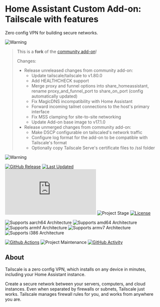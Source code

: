 # Home Assistant Custom Add-on: Tailscale with features

Zero config VPN for building secure networks.

![Warning][warning_stripe]

> This is a **fork** of the [community add-on][community_addon]!
>
> Changes:
> - Release unreleased changes from community add-on:
>   - Update tailscale/tailscale to v1.80.0
>   - Add HEALTHCHECK support
>   - Merge proxy and funnel options into share_homeassistant, rename proxy_and_funnel_port to share_on_port (config automatically updated)
>   - Fix MagicDNS incompatibility with Home Assistant
>   - Forward incoming tailnet connections to the host's primary interface
>   - Fix MSS clamping for site-to-site networking
>   - Update Add-on base image to v17.1.0
> - Release unmerged changes from community add-on:
>   - Make DSCP configurable on tailscaled's network traffic
>   - Configure log format for the add-on to be compatible with Tailscale's format
>   - Optionally copy Tailscale Serve's certificate files to /ssl folder

![Warning][warning_stripe]

[![GitHub Release][releases-shield]][releases]
[![Last Updated][updated-shield]][updated]
![Reported Installations][installations-shield]
![Project Stage][project-stage-shield]
[![License][license-shield]][licence]

![Supports aarch64 Architecture][aarch64-shield]
![Supports amd64 Architecture][amd64-shield]
![Supports armhf Architecture][armhf-shield]
![Supports armv7 Architecture][armv7-shield]
![Supports i386 Architecture][i386-shield]

[![Github Actions][github-actions-shield]][github-actions]
![Project Maintenance][maintenance-shield]
[![GitHub Activity][commits-shield]][commits]

## About

Tailscale is a zero config VPN, which installs on any device in minutes,
including your Home Assistant instance.

Create a secure network between your servers, computers, and cloud instances.
Even when separated by firewalls or subnets, Tailscale just works. Tailscale
manages firewall rules for you, and works from anywhere you are.

[aarch64-shield]: https://img.shields.io/badge/aarch64-yes-green.svg
[amd64-shield]: https://img.shields.io/badge/amd64-yes-green.svg
[armhf-shield]: https://img.shields.io/badge/armhf-no-red.svg
[armv7-shield]: https://img.shields.io/badge/armv7-yes-green.svg
[commits-shield]: https://img.shields.io/github/commit-activity/y/lmagyar/homeassistant-addon-tailscale.svg
[commits]: https://github.com/lmagyar/homeassistant-addon-tailscale/commits/main
[github-actions-shield]: https://github.com/lmagyar/homeassistant-addon-tailscale/workflows/Publish/badge.svg
[github-actions]: https://github.com/lmagyar/homeassistant-addon-tailscale/actions
[i386-shield]: https://img.shields.io/badge/i386-no-red.svg
[installations-shield]: https://img.shields.io/badge/dynamic/json?label=reported%20installations&query=$[%2709716aab_tailscale%27].total&url=https%3A%2F%2Fanalytics.home-assistant.io%2Faddons.json
[license-shield]: https://img.shields.io/github/license/lmagyar/homeassistant-addon-tailscale.svg
[licence]: https://github.com/lmagyar/homeassistant-addon-tailscale/blob/main/LICENSE
[maintenance-shield]: https://img.shields.io/maintenance/yes/2025.svg
[project-stage-shield]: https://img.shields.io/badge/project%20stage-beta-orange.svg
[releases-shield]: https://img.shields.io/github/tag/lmagyar/homeassistant-addon-tailscale.svg?label=release
[releases]: https://github.com/lmagyar/homeassistant-addon-tailscale/tags
[updated-shield]: https://img.shields.io/github/last-commit/lmagyar/homeassistant-addon-tailscale/main?label=updated
[updated]: https://github.com/lmagyar/homeassistant-addon-tailscale/commits/main
[warning_stripe]: https://github.com/lmagyar/homeassistant-addon-tailscale/raw/main/images/warning_stripe_wide.png
[community_addon]: https://github.com/hassio-addons/addon-tailscale
